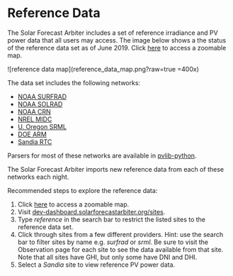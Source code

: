 Reference Data
==============

The Solar Forecast Arbiter includes a set of reference irradiance and PV power data that all users may access. The image below shows a the status of the reference data set as of June 2019. Click [here](https://solarforecastarbiter.org/referencedata/) to access a zoomable map.

![reference data map](reference_data_map.png?raw=true =400x)

The data set includes the following networks:

* [NOAA SURFRAD](https://www.esrl.noaa.gov/gmd/grad/surfrad/)
* [NOAA SOLRAD](https://www.esrl.noaa.gov/gmd/grad/solrad/index.html)
* [NOAA CRN](https://www.ncdc.noaa.gov/crn/qcdatasets.html)
* [NREL MIDC](https://midcdmz.nrel.gov/)
* [U. Oregon SRML](http://solardat.uoregon.edu/)
* [DOE ARM](https://www.arm.gov/data)
* [Sandia RTC](https://pv-dashboard.sandia.gov/)

Parsers for most of these networks are available in [pvlib-python](https://pvlib-python.readthedocs.io/en/stable/api.html#io-tools).

The Solar Forecast Arbiter imports new reference data from each of these networks each night.

Recommended steps to explore the reference data:

1. Click [here](https://solarforecastarbiter.org/referencedata/) to access a zoomable map.
2. Visit [dev-dashboard.solarforecastarbiter.org/sites](https://dev-dashboard.solarforecastarbiter.org/sites/).
3. Type *reference* in the search bar to restrict the listed sites to the reference data set.
4. Click through sites from a few different providers. Hint: use the search bar to filter sites by name e.g. *surfrad* or *srml*. Be sure to visit the Observation page for each site to see the data available from that site. Note that all sites have GHI, but only some have DNI and DHI.
5. Select a *Sandia* site to view reference PV power data.
